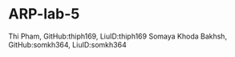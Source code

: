 
# ARP-lab-5
Thi Pham, GitHub:thiph169, LiuID:thiph169
Somaya Khoda Bakhsh, GitHub:somkh364, LiuID:somkh364
